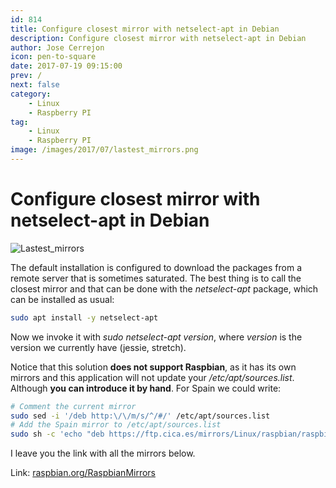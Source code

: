 ```yaml
---
id: 814
title: Configure closest mirror with netselect-apt in Debian
description: Configure closest mirror with netselect-apt in Debian
author: Jose Cerrejon
icon: pen-to-square
date: 2017-07-19 09:15:00
prev: /
next: false
category:
    - Linux
    - Raspberry PI
tag:
    - Linux
    - Raspberry PI
image: /images/2017/07/lastest_mirrors.png
---
```


# Configure closest mirror with netselect-apt in Debian

![Lastest_mirrors](/images/2017/07/lastest_mirrors.png)

The default installation is configured to download the packages from a remote server that is sometimes saturated. The best thing is to call the closest mirror and that can be done with the _netselect-apt_ package, which can be installed as usual:

```bash
sudo apt install -y netselect-apt
```

Now we invoke it with _sudo netselect-apt version_, where _version_ is the version we currently have (jessie, stretch).

Notice that this solution **does not support Raspbian**, as it has its own mirrors and this application will not update your _/etc/apt/sources.list_. Although **you can introduce it by hand**. For Spain we could write:

```bash
# Comment the current mirror
sudo sed -i '/deb http:\/\/m/s/^/#/' /etc/apt/sources.list
# Add the Spain mirror to /etc/apt/sources.list
sudo sh -c 'echo "deb https://ftp.cica.es/mirrors/Linux/raspbian/raspbian/ jessie main contrib non-free rpi" >> /etc/apt/sources.list'
```

I leave you the link with all the mirrors below.

Link: [raspbian.org/RaspbianMirrors](https://www.raspbian.org/RaspbianMirrors)
